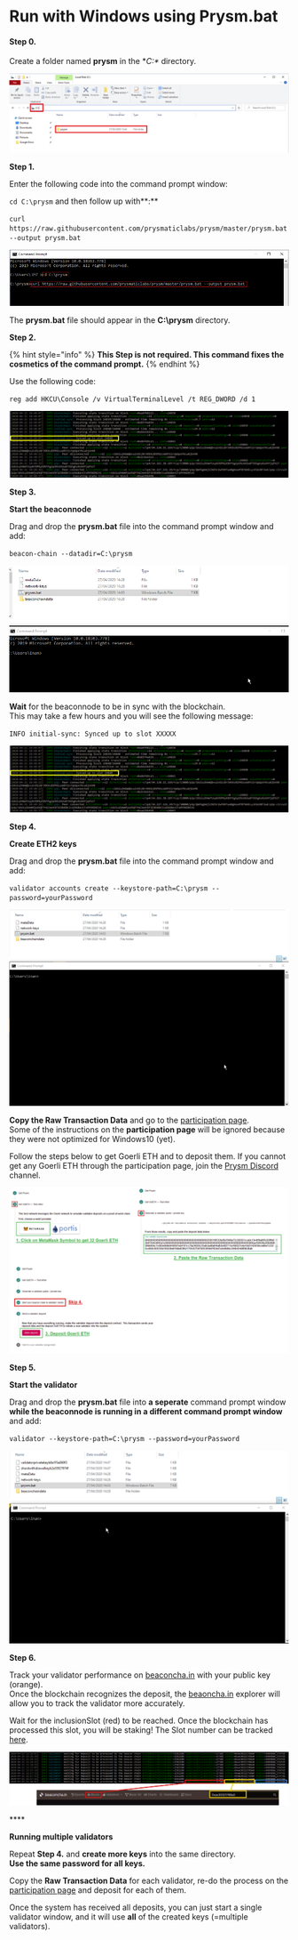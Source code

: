 # Run with Windows using Prysm.bat

#### Step 0.

Create a folder named **prysm** in the **C:\** directory. 

![prysmFolder](../.gitbook/assets/image%20%283%29.png)

**Step 1.**

Enter the following code into the command prompt window:

`cd C:\prysm`  and then follow up with**:**   
  
`curl https://raw.githubusercontent.com/prysmaticlabs/prysm/master/prysm.bat --output prysm.bat`

![](../.gitbook/assets/image%20%285%29.png)

The **prysm.bat** file should appear in the **C:\prysm** directory.

**Step 2.**

{% hint style="info" %}
 **This Step is not required. This command fixes the cosmetics of the command prompt.**
{% endhint %}

Use the following code:

`reg add HKCU\Console /v VirtualTerminalLevel /t REG_DWORD /d 1`

![](../.gitbook/assets/image%20%282%29.png)

**Step 3.** 

**Start the beaconnode**  
  
Drag and drop the **prysm.bat** file into the command prompt window and add:  
   
`beacon-chain --datadir=C:\prysm`

![](../.gitbook/assets/2020-04-27_14-38-35.gif)

**Wait** for the beaconnode to be in sync with the blockchain.   
This may take a few hours and you will see the following message:

`INFO initial-sync: Synced up to slot XXXXX`

![](../.gitbook/assets/image%20%281%29.png)

**Step 4.**

**Create ETH2 keys**

Drag and drop the **prysm.bat** file into the command prompt window and add:  
  
`validator accounts create --keystore-path=C:\prysm --password=yourPassword`

![](../.gitbook/assets/2020-04-27_14-47-29.gif)

**Copy the Raw Transaction Data** and go to the [participation page](https://prylabs.net/participate).   
Some of the instructions on the **participation page** will be ignored because they were not optimized for Windows10 \(yet\).  
  
Follow the steps below to get Goerli ETH and to deposit them. If you cannot get any Goerli ETH through the participation page, join the [Prysm Discord](https://discord.gg/wJW7Rjk) channel.

![](../.gitbook/assets/image.png)

**Step 5.**

**Start the validator**

Drag and drop the **prysm.bat** file into **a seperate** command prompt window **while the beaconnode is running in a different command prompt window** and add:

`validator --keystore-path=C:\prysm --password=yourPassword`

![](../.gitbook/assets/2020-04-27_15-03-21.gif)

**Step 6.**

Track your validator performance on [beaconcha.in](https://beaconcha.in/dashboard?validators=) with your public key \(orange\).   
Once the blockchain recognizes the deposit, the [beaoncha.in](https://beaconcha.in/) explorer will allow you to track the validator more accurately.

Wait for the inclusionSlot \(red\) to be reached. Once the blockchain has processed this slot, you will be staking! The Slot number can be tracked [here](https://beaconcha.in/blocks).

![](../.gitbook/assets/image%20%286%29.png)

\*\*\*\*

**Running multiple validators** 

Repeat **Step 4.** and **create more keys** into the same directory.   
**Use the same password for all keys.**

Copy the **Raw Transaction Data** for each validator, re-do the process on the [participation page](https://prylabs.net/participate) and deposit for each of them.

Once the system has received all deposits, you can just start a single validator window, and it will use **all** of the created keys \(=multiple validators\).

